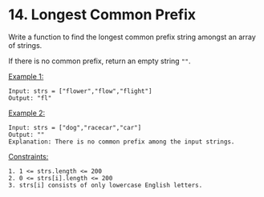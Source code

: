 # 14. Longest Common Prefix

Write a function to find the longest common prefix string amongst an array of strings.

If there is no common prefix, return an empty string `""`.

<u>Example 1:</u>
```
Input: strs = ["flower","flow","flight"]
Output: "fl"
```
<u>Example 2:</u>
```
Input: strs = ["dog","racecar","car"]
Output: ""
Explanation: There is no common prefix among the input strings.
```

<u>Constraints:</u>
```
1. 1 <= strs.length <= 200
2. 0 <= strs[i].length <= 200
3. strs[i] consists of only lowercase English letters.
```